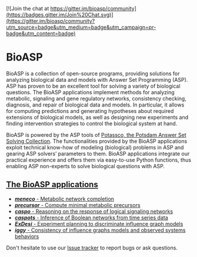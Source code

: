 [![Join the chat at https://gitter.im/bioasp/community](https://badges.gitter.im/Join%20Chat.svg)](https://gitter.im/bioasp/community?utm_source=badge&utm_medium=badge&utm_campaign=pr-badge&utm_content=badge)

# BioASP

BioASP is a collection of open-source programs, providing solutions for analyzing biological data and models with Answer Set Programming (ASP). ASP has proven to be an excellent tool for solving a variety of biological questions. The BioASP applications implement methods for analyzing metabolic, signaling and gene regulatory networks, consistency checking, diagnosis, and repair of biological data and models. In particular, it allows for computing predictions and generating hypotheses about required extensions of biological models, as well as designing new experiments and finding intervention strategies to control the biological system at hand.

BioASP is powered by the ASP tools of [Potassco, the Potsdam Answer Set Solving Collection](https://potassco.org/).
The functionalities provided by the BioASP applications exploit technical know-how of modeling (biological) problems in ASP and gearing ASP solvers’ parameters to them.
BioASP applications integrate our practical experience and offers them via easy-to-use Python functions, thus enabling ASP non-experts to solve biological questions with ASP.
 
## [The BioASP applications](https://bioasp.github.io/apps.html)

- [**_meneco_** - Metabolic network completion](https://bioasp.github.io/meneco)
- [**_precursor_** - Compute minimal metabolic precursors](https://bioasp.github.io/precursor)
- [**_caspo_** - Reasoning on the response of logical signaling networks](https://bioasp.github.io/caspo)
- [**_caspots_** - Inference of Boolean networks from time series data](https://bioasp.github.io/caspots)
- [**_ExDesi_** - Experiment planning to discriminate influence graph models](https://bioasp.github.io/exdesi)
- [**_iggy_** - Consistency of influence graphs models and observed systems behaviors](https://bioasp.github.io/iggy)

Don't hesitate to use our [Issue tracker](https://github.com/bioasp/bioasp.github.io/issues) to report bugs or ask questions.
